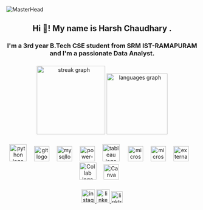 ![MasterHead](https://www.atomcamp.com/wp-content/uploads/2024/02/data-analytics-1.jpg)
<h2 align="center">Hi 👋! My name is Harsh Chaudhary .</h2>

###

<h3 align="center">I'm a 3rd year B.Tech CSE student from SRM IST-RAMAPURAM and I'm a passionate Data Analyst.</h3>

###

<div align="center">
  <img src="https://streak-stats.demolab.com?user=HarshChaudhary1312&locale=en&mode=daily&theme=dracula&hide_border=true&border_radius=5" height="180" alt="streak graph"  />
  <img src="https://github-readme-stats.vercel.app/api/top-langs?username=HarshChaudhary1312&locale=en&hide_title=false&layout=compact&card_width=320&langs_count=3&theme=dracula&hide_border=true" height="160" alt="languages graph"  />
</div>

###

<div align="center">
  <img src="https://cdn.jsdelivr.net/gh/devicons/devicon@latest/icons/python/python-original-wordmark.svg" height="45" alt="python logo"  />
  <img width="12" />
  <img src="https://cdn.jsdelivr.net/gh/devicons/devicon@latest/icons/git/git-original.svg" height="40" alt="git logo"  />
  <img width="12" />
  <img src="https://cdn.jsdelivr.net/gh/devicons/devicon@latest/icons/mysql/mysql-original.svg" height="40" alt="mysqllogo"  />
  <img width="12" />
  <img src="https://img.icons8.com/fluency/240/power-bi-2021.png" alt="power-bi-2021" height="40"   />
  <img width="12" />
  <img src="https://logos-world.net/wp-content/uploads/2021/10/Tableau-Logo.png" height="45" alt="tableau logo"  />
  <img width="14" />
  <img src="https://img.icons8.com/fluency/240/microsoft-excel-2019.png" alt="microsoft-excel-2019" height="40"  />
  <img width="12" />
  <img src="https://img.icons8.com/fluency/240/microsoft-powerpoint-2019.png" alt="microsoft-powerpoint-2019" height="40" />
  <img width="12" />
  <img src="https://img.icons8.com/external-tal-revivo-color-tal-revivo/100/external-project-jupyter-a-nonprofit-organization-created-to-open-source-software-logo-color-tal-revivo.png" 
   alt="external-project-jupyter-a-nonprofit-organization-created-to-open-source-software-logo-color-tal-revivo" height="40" />
  <img width="12" />
  <img src="https://colab.research.google.com/img/colab_favicon_256px.png" height="45" alt="Collab logo"  />
  <img width="12" />
  <img src="https://cdn.jsdelivr.net/gh/devicons/devicon@latest/icons/canva/canva-original.svg" height="40" alt="Canva logo"  />
  <img width="12" />

</div>

###

<div align="center">
  <a href="https://www.instagram.com/harsh_.1312/" target="_blank">
    <img src="https://img.shields.io/static/v1?message=Instagram&logo=instagram&label=&color=E4405F&logoColor=white&labelColor=&style=for-the-badge" height="35" alt="instagram logo"  />
  </a>
  <a href="https://www.linkedin.com/in/harsh-chaudhary-28389a248/" target="_blank">
    <img src="https://img.shields.io/static/v1?message=LinkedIn&logo=linkedin&label=&color=0077B5&logoColor=white&labelColor=&style=for-the-badge" height="35" alt="linkedin logo"  />
  </a>
  <a href="https://linktr.ee/harsh_1312" target="_blank">
    <img src="https://img.shields.io/static/v1?message=Linktree&logo=linktree&label=&color=1de9b6&logoColor=black&labelColor=&style=for-the-badge" height="30" alt="linktree logo"  />
  </a>
</div>
